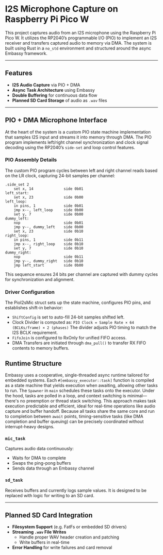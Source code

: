 # I2S Microphone Capture on Raspberry Pi Pico W

This project captures audio from an I2S microphone using the Raspberry Pi Pico W. It utilizes the RP2040’s programmable I/O (PIO) to implement an I2S receiver and transfers captured audio to memory via DMA. The system is built using Rust in a `no_std` environment and structured around the async Embassy framework.

---

## Features

- **I2S Audio Capture** via PIO + DMA  
- **Async Task Architecture** using Embassy  
- **Double Buffering** for continuous data flow  
- **Planned SD Card Storage** of audio as `.wav` files  

---

## PIO + DMA Microphone Interface

At the heart of the system is a custom PIO state machine implementation that samples I2S input and streams it into memory through DMA. The PIO program implements left/right channel synchronization and clock signal decoding using the RP2040’s `side-set` and loop control features.

### PIO Assembly Details

The custom PIO program cycles between left and right channel reads based on the LR clock, capturing 24-bit samples per channel:

```assembly
.side_set 2
    set x, 14              side 0b01
left_start:
    set x, 23              side 0b00
left_loop:
    in pins, 1             side 0b01
    jmp x--, left_loop     side 0b00
    set y, 7               side 0b00
dummy_left:
    nop                    side 0b01
    jmp y--, dummy_left    side 0b00
    set x, 23              side 0b10
right_loop:
    in pins, 1             side 0b11
    jmp x--, right_loop    side 0b10
    set y, 7               side 0b10
dummy_right:
    nop                    side 0b11
    jmp y--, dummy_right   side 0b10
    jmp left_start         side 0b00
```
This sequence ensures 24 bits per channel are captured with dummy cycles for synchronization and alignment.

### Driver Configuration

The PioI2sMic struct sets up the state machine, configures PIO pins, and establishes shift-in behavior:
- `ShiftConfig` is set to auto-fill 24-bit samples shifted left.
- Clock Divider is computed as:
```PIO Clock = Sample Rate × 64 (BCLKs/frame) × 2 (phases)```
The divider adjusts PIO timing to match the I2S BCLK requirement.
- `FifoJoin` is configured to RxOnly for unified FIFO access.
- DMA Transfers are initiated through `dma_pull()` to transfer RX FIFO contents to memory buffers.

## Runtime Structure
Embassy uses a cooperative, single-threaded async runtime tailored for embedded systems. Each `#[embassy_executor::task]` function is compiled as a state machine that yields execution when awaiting, allowing other tasks to run. The `Spawner` in `main` schedules these tasks onto the executor. Under the hood, tasks are polled in a loop, and context switching is minimal—there's no preemption or thread stack switching. This approach makes task execution predictable and efficient, ideal for real-time operations like audio capture and buffer handoff. Because all tasks share the same core and run to completion between `await` points, timing-sensitive tasks (like DMA completion and buffer queuing) can be precisely coordinated without interrupt-heavy designs.

### `mic_task`

Captures audio data continuously:

- Waits for DMA to complete  
- Swaps the ping-pong buffers  
- Sends data through an Embassy channel  

### `sd_task`

Receives buffers and currently logs sample values. It is designed to be replaced with logic for writing to an SD card.

---

## Planned SD Card Integration

- **Filesystem Support** (e.g. FatFs or embedded SD drivers)  
- **Streaming `.wav` File Writes**
  - Handle proper WAV header creation and patching  
  - Write buffers in real-time  
- **Error Handling** for write failures and card removal  
